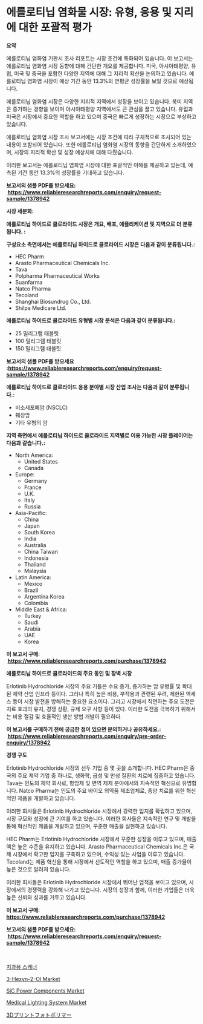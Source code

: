 <p><h1>에를로티닙 염화물 시장: 유형, 응용 및 지리에 대한 포괄적 평가</h1></p><p><strong>요약</strong></p>
<p><p>에를로티닙 염화염 기판시 조사 리포트는 시장 조건에 특화되어 있습니다. 이 보고서는 에를로티닙 염화염 시장 동향에 대해 간단한 개요를 제공합니다. 미국, 아시아태평양, 유럽, 미국 및 중국을 포함한 다양한 지역에 대해 그 지리적 확산을 논의하고 있습니다. 에를로티닙 염화염 시장이 예상 기간 동안 13.3%의 연평균 성장률을 보일 것으로 예상됩니다.</p><p>에를로티닙 염화염 시장은 다양한 지리적 지역에서 성장을 보이고 있습니다. 북미 지역은 증가하는 경향을 보이며 아시아태평양 지역에서도 큰 관심을 끌고 있습니다. 유럽과 미국은 시장에서 중요한 역할을 하고 있으며 중국은 빠르게 성장하는 시장으로 부상하고 있습니다.</p><p>에를로티닙 염화염 시장 조사 보고서에는 시장 조건에 따라 구체적으로 조사되어 있는 내용이 포함되어 있습니다. 또한 에를로티닙 염화염 시장의 동향을 간단하게 소개하였으며, 시장의 지리적 확산 및 성장 예상치에 대해 다뤘습니다.</p><p>이러한 보고서는 에를로티닙 염화염 시장에 대한 포괄적인 이해를 제공하고 있는데, 예측된 기간 동안 13.3%의 성장률을 기대하고 있습니다.</p></p>
<p><strong>보고서의 샘플 PDF를 받으세요: &nbsp;<a href="https://www.reliableresearchreports.com/enquiry/request-sample/1378942">https://www.reliableresearchreports.com/enquiry/request-sample/1378942</a></strong></p>
<p><strong>시장 세분화:</strong></p>
<p><strong> 에를로티닙 하이드로 클로라이드 시장은 개요, 배포, 애플리케이션 및 지역으로 더 분류됩니다. :</strong></p>
<p><strong>구성요소 측면에서는 에를로티닙 하이드로 클로라이드 시장은 다음과 같이 분류됩니다.:</strong></p>
<p><ul><li>HEC Pharm</li><li>Arasto Pharmaceutical Chemicals Inc.</li><li>Tava</li><li>Polpharma Pharmaceutical Works</li><li>Suanfarma</li><li>Natco Pharma</li><li>Tecoland</li><li>Shanghai Biosundrug Co., Ltd.</li><li>Shilpa Medicare Ltd.</li></ul></p>
<p><strong> 에를로티닙 하이드로 클로라이드 유형별 시장 분석은 다음과 같이 분류됩니다.:</strong></p>
<p><ul><li>25 밀리그램 태블릿</li><li>100 밀리그램 태블릿</li><li>150 밀리그램 태블릿</li></ul></p>
<p><strong>보고서의 샘플 PDF를 받으세요 :<a href="https://www.reliableresearchreports.com/enquiry/request-sample/1378942">https://www.reliableresearchreports.com/enquiry/request-sample/1378942</a></strong></p>
<p><strong> 에를로티닙 하이드로 클로라이드 응용 분야별 시장 산업 조사는 다음과 같이 분류됩니다.:</strong></p>
<p><ul><li>비소세포폐암 (NSCLC)</li><li>췌장암</li><li>기타 유형의 암</li></ul></p>
<p><strong>지역 측면에서 에를로티닙 하이드로 클로라이드 지역별로 이용 가능한 시장 플레이어는 다음과 같습니다.:</strong></p>
<p><ul>
    <li>
        North America:
        <ul>
            <li>United States</li>
            <li>Canada</li>
        </ul>
    </li>
    <li>
        Europe:
        <ul>
            <li>Germany</li>
            <li>France</li>
            <li>U.K.</li>
            <li>Italy</li>
            <li>Russia</li>
        </ul>
    </li>
    <li>
        Asia-Pacific:
        <ul>
            <li>China</li>
            <li>Japan</li>
            <li>South Korea</li>
            <li>India</li>
            <li>Australia</li>
            <li>China Taiwan</li>
            <li>Indonesia</li>
            <li>Thailand</li>
            <li>Malaysia</li>
        </ul>
    </li>
    <li>
        Latin America:
        <ul>
            <li>Mexico</li>
            <li>Brazil</li>
            <li>Argentina Korea</li>
            <li>Colombia</li>
        </ul>
    </li>
    <li>
        Middle East & Africa:
        <ul>
            <li>Turkey</li>
            <li>Saudi</li>
            <li>Arabia</li>
            <li>UAE</li>
            <li>Korea</li>
        </ul>
    </li>
    </ul></p>
<p><strong>이 보고서 구매: &nbsp;<a href="https://www.reliableresearchreports.com/purchase/1378942">https://www.reliableresearchreports.com/purchase/1378942</a></strong></p>
<p><strong>에를로티닙 하이드로 클로라이드의 주요 동인 및 장벽 시장</strong></p>
<p><p>Erlotinib Hydrochloride 시장의 주요 기틀은 수요 증가, 증가하는 암 유병률 및 확대된 제약 산업 인프라 등이다. 그러나 특히 높은 비용, 부작용과 관련된 우려, 제한된 엑세스 등이 시장 발전을 방해하는 중요한 요소이다. 그리고 시장에서 직면하는 주요 도전은 치료 효과의 유지, 경쟁 상황, 규제 요구 사항 등이 있다. 이러한 도전을 극복하기 위해서는 비용 절감 및 효율적인 생산 방법 개발이 필요하다.</p></p>
<p><strong>이 보고서를 구매하기 전에 궁금한 점이 있으면 문의하거나 공유하세요.: &nbsp;<a href="https://www.reliableresearchreports.com/enquiry/pre-order-enquiry/1378942">https://www.reliableresearchreports.com/enquiry/pre-order-enquiry/1378942</a></strong></p>
<p><strong>경쟁 구도</strong></p>
<p><p>Erlotinib Hydrochloride 시장의 선두 기업 중 몇 곳을 소개합니다. HEC Pharm은 중국의 주요 제약 기업 중 하나로, 생화학, 급성 및 만성 질환의 치료에 집중하고 있습니다. Tava는 인도의 제약 회사로, 항암제 및 면역 제제 분야에서의 지속적인 혁신으로 유명합니다. Natco Pharma는 인도의 주요 바이오 의약품 제조업체로, 종양 치료를 위한 혁신적인 제품을 개발하고 있습니다.</p><p>이러한 회사들은 Erlotinib Hydrochloride 시장에서 강력한 입지를 확립하고 있으며, 시장 규모와 성장에 큰 기여를 하고 있습니다. 이러한 회사들은 지속적인 연구 및 개발을 통해 혁신적인 제품을 개발하고 있으며, 꾸준한 매출을 실현하고 있습니다.</p><p>HEC Pharm는 Erlotinib Hydrochloride 시장에서 꾸준한 성장을 이루고 있으며, 매출액은 높은 수준을 유지하고 있습니다. Arasto Pharmaceutical Chemicals Inc.은 국제 시장에서 확고한 입지를 구축하고 있으며, 수익성 있는 사업을 이루고 있습니다. Tecoland는 제품 혁신을 통해 시장에서 선도적인 역할을 하고 있으며, 매출 증가율이 높은 것으로 알려져 있습니다.</p><p>이러한 회사들은 Erlotinib Hydrochloride 시장에서 뛰어난 업적을 보이고 있으며, 시장에서의 경쟁력을 강화해 나가고 있습니다. 시장의 성장과 함께, 이러한 기업들은 더욱 높은 신뢰와 성과를 거두고 있습니다.</p></p>
<p><strong>이 보고서 구매: &nbsp; <a href="https://www.reliableresearchreports.com/purchase/1378942">https://www.reliableresearchreports.com/purchase/1378942</a></strong></p>
<p><strong>보고서의 샘플 PDF를 받으세요: &nbsp;<a href="https://www.reliableresearchreports.com/enquiry/request-sample/1378942">https://www.reliableresearchreports.com/enquiry/request-sample/1378942</a></strong><strong></strong></p>
<p>&nbsp;</p>
<p><p><a href="https://github.com/mpodehpw07370073/Market-Research-Report-List-1/blob/main/1856272896.md">치과용 스캐너</a></p><p><a href="https://github.com/rahu1506/Market-Research-Report-List-3/blob/main/3-hexyn-2-ol-market.md">3-Hexyn-2-Ol Market</a></p><p><a href="https://issuu.com/reportprime-2/docs/sic-power-components-market-size-2030.pptx">SiC Power Components Market</a></p><p><a href="https://issuu.com/reportprime-2/docs/medical-lighting-system-market-size-2030.pptx">Medical Lighting System Market</a></p><p><a href="https://github.com/nxboeu02965442/Market-Research-Report-List-1/blob/main/53724741294.md">3Dプリントフォトポリマー</a></p></p>